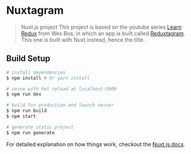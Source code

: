 # Nuxtagram

> Nuxt.js project
This project is based on the youtube series [Learn Redux](https://www.youtube.com/watch?v=CpEYKd5NC0A) from Wes Bos, in which an app is built called [Reduxtagram](https://github.com/wesbos/Learn-Redux).
This one is built with Nuxt instead, hence the title.

## Build Setup

``` bash
# install dependencies
$ npm install # Or yarn install

# serve with hot reload at localhost:3000
$ npm run dev

# build for production and launch server
$ npm run build
$ npm start

# generate static project
$ npm run generate
```

For detailed explanation on how things work, checkout the [Nuxt.js docs](https://github.com/nuxt/nuxt.js).

